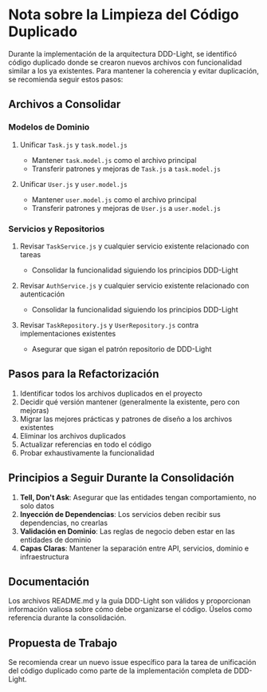 # Nota sobre la Limpieza del Código Duplicado

Durante la implementación de la arquitectura DDD-Light, se identificó código duplicado donde se crearon nuevos archivos con funcionalidad similar a los ya existentes. Para mantener la coherencia y evitar duplicación, se recomienda seguir estos pasos:

## Archivos a Consolidar

### Modelos de Dominio

1. Unificar `Task.js` y `task.model.js`
   - Mantener `task.model.js` como el archivo principal
   - Transferir patrones y mejoras de `Task.js` a `task.model.js`

2. Unificar `User.js` y `user.model.js`
   - Mantener `user.model.js` como el archivo principal
   - Transferir patrones y mejoras de `User.js` a `user.model.js`

### Servicios y Repositorios

1. Revisar `TaskService.js` y cualquier servicio existente relacionado con tareas
   - Consolidar la funcionalidad siguiendo los principios DDD-Light

2. Revisar `AuthService.js` y cualquier servicio existente relacionado con autenticación
   - Consolidar la funcionalidad siguiendo los principios DDD-Light

3. Revisar `TaskRepository.js` y `UserRepository.js` contra implementaciones existentes
   - Asegurar que sigan el patrón repositorio de DDD-Light

## Pasos para la Refactorización

1. Identificar todos los archivos duplicados en el proyecto
2. Decidir qué versión mantener (generalmente la existente, pero con mejoras)
3. Migrar las mejores prácticas y patrones de diseño a los archivos existentes
4. Eliminar los archivos duplicados
5. Actualizar referencias en todo el código
6. Probar exhaustivamente la funcionalidad

## Principios a Seguir Durante la Consolidación

1. **Tell, Don't Ask**: Asegurar que las entidades tengan comportamiento, no solo datos
2. **Inyección de Dependencias**: Los servicios deben recibir sus dependencias, no crearlas
3. **Validación en Dominio**: Las reglas de negocio deben estar en las entidades de dominio
4. **Capas Claras**: Mantener la separación entre API, servicios, dominio e infraestructura

## Documentación

Los archivos README.md y la guía DDD-Light son válidos y proporcionan información valiosa sobre cómo debe organizarse el código. Úselos como referencia durante la consolidación.

## Propuesta de Trabajo

Se recomienda crear un nuevo issue específico para la tarea de unificación del código duplicado como parte de la implementación completa de DDD-Light.
